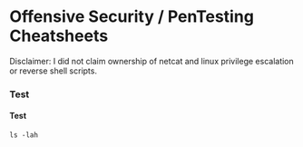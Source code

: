 # Offensive Security / PenTesting Cheatsheets
Disclaimer: I did not claim ownership of netcat and linux privilege escalation or reverse shell scripts.

### Test
#### Test


``
ls -lah
``
